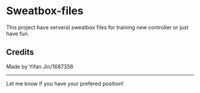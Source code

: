 # **Sweatbox-files**

This project have serveral sweatbox files for training new controller or just have fun.

## **Credits**
Made by Yifan Jin/1687356

---

Let me know if you have your prefered position!
